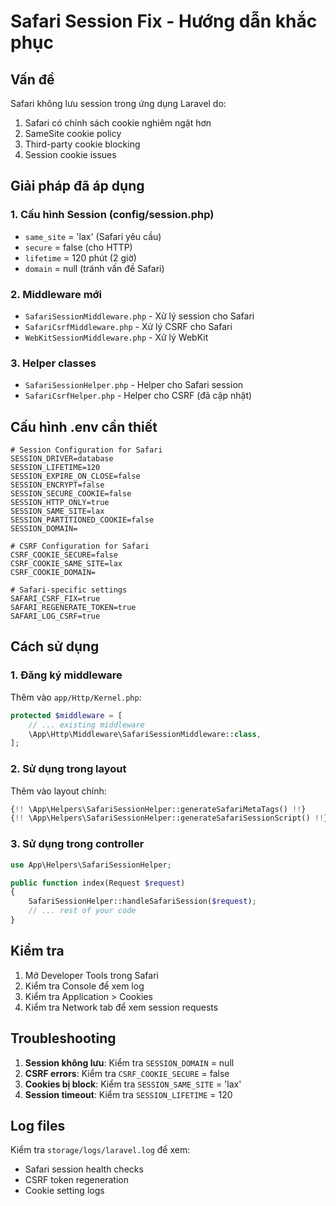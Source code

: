 # Safari Session Fix - Hướng dẫn khắc phục

## Vấn đề

Safari không lưu session trong ứng dụng Laravel do:

1. Safari có chính sách cookie nghiêm ngặt hơn
2. SameSite cookie policy
3. Third-party cookie blocking
4. Session cookie issues

## Giải pháp đã áp dụng

### 1. Cấu hình Session (config/session.php)

-   `same_site` = 'lax' (Safari yêu cầu)
-   `secure` = false (cho HTTP)
-   `lifetime` = 120 phút (2 giờ)
-   `domain` = null (tránh vấn đề Safari)

### 2. Middleware mới

-   `SafariSessionMiddleware.php` - Xử lý session cho Safari
-   `SafariCsrfMiddleware.php` - Xử lý CSRF cho Safari
-   `WebKitSessionMiddleware.php` - Xử lý WebKit

### 3. Helper classes

-   `SafariSessionHelper.php` - Helper cho Safari session
-   `SafariCsrfHelper.php` - Helper cho CSRF (đã cập nhật)

## Cấu hình .env cần thiết

```env
# Session Configuration for Safari
SESSION_DRIVER=database
SESSION_LIFETIME=120
SESSION_EXPIRE_ON_CLOSE=false
SESSION_ENCRYPT=false
SESSION_SECURE_COOKIE=false
SESSION_HTTP_ONLY=true
SESSION_SAME_SITE=lax
SESSION_PARTITIONED_COOKIE=false
SESSION_DOMAIN=

# CSRF Configuration for Safari
CSRF_COOKIE_SECURE=false
CSRF_COOKIE_SAME_SITE=lax
CSRF_COOKIE_DOMAIN=

# Safari-specific settings
SAFARI_CSRF_FIX=true
SAFARI_REGENERATE_TOKEN=true
SAFARI_LOG_CSRF=true
```

## Cách sử dụng

### 1. Đăng ký middleware

Thêm vào `app/Http/Kernel.php`:

```php
protected $middleware = [
    // ... existing middleware
    \App\Http\Middleware\SafariSessionMiddleware::class,
];
```

### 2. Sử dụng trong layout

Thêm vào layout chính:

```php
{!! \App\Helpers\SafariSessionHelper::generateSafariMetaTags() !!}
{!! \App\Helpers\SafariSessionHelper::generateSafariSessionScript() !!}
```

### 3. Sử dụng trong controller

```php
use App\Helpers\SafariSessionHelper;

public function index(Request $request)
{
    SafariSessionHelper::handleSafariSession($request);
    // ... rest of your code
}
```

## Kiểm tra

1. Mở Developer Tools trong Safari
2. Kiểm tra Console để xem log
3. Kiểm tra Application > Cookies
4. Kiểm tra Network tab để xem session requests

## Troubleshooting

1. **Session không lưu**: Kiểm tra `SESSION_DOMAIN` = null
2. **CSRF errors**: Kiểm tra `CSRF_COOKIE_SECURE` = false
3. **Cookies bị block**: Kiểm tra `SESSION_SAME_SITE` = 'lax'
4. **Session timeout**: Kiểm tra `SESSION_LIFETIME` = 120

## Log files

Kiểm tra `storage/logs/laravel.log` để xem:

-   Safari session health checks
-   CSRF token regeneration
-   Cookie setting logs
